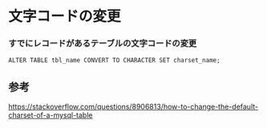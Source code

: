 ﻿# 文字コードの変更

### すでにレコードがあるテーブルの文字コードの変更

```clike
ALTER TABLE tbl_name CONVERT TO CHARACTER SET charset_name;
```

## 参考
https://stackoverflow.com/questions/8906813/how-to-change-the-default-charset-of-a-mysql-table
